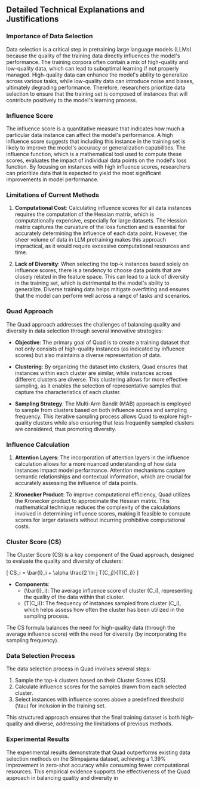 ## Detailed Technical Explanations and Justifications

### Importance of Data Selection
Data selection is a critical step in pretraining large language models (LLMs) because the quality of the training data directly influences the model's performance. The training corpora often contain a mix of high-quality and low-quality data, which can lead to suboptimal learning if not properly managed. High-quality data can enhance the model's ability to generalize across various tasks, while low-quality data can introduce noise and biases, ultimately degrading performance. Therefore, researchers prioritize data selection to ensure that the training set is composed of instances that will contribute positively to the model's learning process.

### Influence Score
The influence score is a quantitative measure that indicates how much a particular data instance can affect the model's performance. A high influence score suggests that including this instance in the training set is likely to improve the model's accuracy or generalization capabilities. The influence function, which is a mathematical tool used to compute these scores, evaluates the impact of individual data points on the model's loss function. By focusing on instances with high influence scores, researchers can prioritize data that is expected to yield the most significant improvements in model performance.

### Limitations of Current Methods
1. **Computational Cost**: Calculating influence scores for all data instances requires the computation of the Hessian matrix, which is computationally expensive, especially for large datasets. The Hessian matrix captures the curvature of the loss function and is essential for accurately determining the influence of each data point. However, the sheer volume of data in LLM pretraining makes this approach impractical, as it would require excessive computational resources and time.

2. **Lack of Diversity**: When selecting the top-k instances based solely on influence scores, there is a tendency to choose data points that are closely related in the feature space. This can lead to a lack of diversity in the training set, which is detrimental to the model's ability to generalize. Diverse training data helps mitigate overfitting and ensures that the model can perform well across a range of tasks and scenarios.

### Quad Approach
The Quad approach addresses the challenges of balancing quality and diversity in data selection through several innovative strategies:

- **Objective**: The primary goal of Quad is to create a training dataset that not only consists of high-quality instances (as indicated by influence scores) but also maintains a diverse representation of data.

- **Clustering**: By organizing the dataset into clusters, Quad ensures that instances within each cluster are similar, while instances across different clusters are diverse. This clustering allows for more effective sampling, as it enables the selection of representative samples that capture the characteristics of each cluster.

- **Sampling Strategy**: The Multi-Arm Bandit (MAB) approach is employed to sample from clusters based on both influence scores and sampling frequency. This iterative sampling process allows Quad to explore high-quality clusters while also ensuring that less frequently sampled clusters are considered, thus promoting diversity.

### Influence Calculation
1. **Attention Layers**: The incorporation of attention layers in the influence calculation allows for a more nuanced understanding of how data instances impact model performance. Attention mechanisms capture semantic relationships and contextual information, which are crucial for accurately assessing the influence of data points.

2. **Kronecker Product**: To improve computational efficiency, Quad utilizes the Kronecker product to approximate the Hessian matrix. This mathematical technique reduces the complexity of the calculations involved in determining influence scores, making it feasible to compute scores for larger datasets without incurring prohibitive computational costs.

### Cluster Score (CS)
The Cluster Score (CS) is a key component of the Quad approach, designed to evaluate the quality and diversity of clusters:

\[
CS_i = \bar{I}_i + \alpha \frac{2 \ln j T(C_j)}{T(C_i)}
\]

- **Components**:
  - \(\bar{I}_i\): The average influence score of cluster \(C_i\), representing the quality of the data within that cluster.
  - \(T(C_i)\): The frequency of instances sampled from cluster \(C_i\), which helps assess how often the cluster has been utilized in the sampling process.

The CS formula balances the need for high-quality data (through the average influence score) with the need for diversity (by incorporating the sampling frequency).

### Data Selection Process
The data selection process in Quad involves several steps:
1. Sample the top-k clusters based on their Cluster Scores (CS).
2. Calculate influence scores for the samples drawn from each selected cluster.
3. Select instances with influence scores above a predefined threshold \(\tau\) for inclusion in the training set.

This structured approach ensures that the final training dataset is both high-quality and diverse, addressing the limitations of previous methods.

### Experimental Results
The experimental results demonstrate that Quad outperforms existing data selection methods on the Slimpajama dataset, achieving a 1.39% improvement in zero-shot accuracy while consuming fewer computational resources. This empirical evidence supports the effectiveness of the Quad approach in balancing quality and diversity in